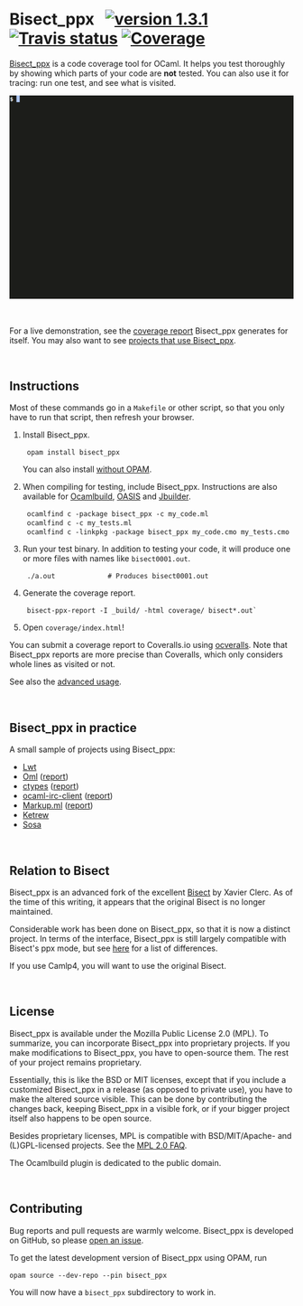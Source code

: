 # Bisect_ppx &nbsp; [![version 1.3.1][version]][releases] [![Travis status][travis-img]][travis] [![Coverage][coveralls-img]][coveralls]

[Bisect_ppx][self] is a code coverage tool for OCaml. It helps you test
thoroughly by showing which parts of your code are **not** tested. You can also
use it for tracing: run one test, and see what is visited.

[![Bisect_ppx usage example][sample]][self-coverage]

<br>

For a live demonstration, see the [coverage report][self-coverage] Bisect_ppx
generates for itself. You may also want to see
[projects that use Bisect_ppx](#bisect_ppx-in-practice).

[self]:          https://github.com/aantron/bisect_ppx
[releases]:      https://github.com/aantron/bisect_ppx/releases
[version]:       https://img.shields.io/badge/version-1.3.1-blue.svg
[self-coverage]: http://aantron.github.io/bisect_ppx/coverage/
[travis]:        https://travis-ci.org/aantron/bisect_ppx/branches
[travis-img]:    https://img.shields.io/travis/aantron/bisect_ppx/master.svg
[coveralls]:     https://coveralls.io/github/aantron/bisect_ppx?branch=master
[coveralls-img]: https://img.shields.io/coveralls/aantron/bisect_ppx/master.svg
[sample]:        https://raw.githubusercontent.com/aantron/bisect_ppx/master/doc/sample.gif



<br>

## Instructions

Most of these commands go in a `Makefile` or other script, so that you only have
to run that script, then refresh your browser.

1. Install Bisect_ppx.

        opam install bisect_ppx

   You can also install [without OPAM][without-opam].

2. When compiling for testing, include Bisect_ppx. Instructions are also
   available for [Ocamlbuild][ocamlbuild], [OASIS][oasis] and
   [Jbuilder][jbuilder].

        ocamlfind c -package bisect_ppx -c my_code.ml
        ocamlfind c -c my_tests.ml
        ocamlfind c -linkpkg -package bisect_ppx my_code.cmo my_tests.cmo

3. Run your test binary. In addition to testing your code, it will produce one
   or more files with names like `bisect0001.out`.

        ./a.out             # Produces bisect0001.out

4. Generate the coverage report.

        bisect-ppx-report -I _build/ -html coverage/ bisect*.out`

5. Open `coverage/index.html`!

You can submit a coverage report to Coveralls.io using [ocveralls][ocveralls].
Note that Bisect_ppx reports are more precise than Coveralls, which only
considers whole lines as visited or not.

See also the [advanced usage][advanced].

[without-opam]: https://github.com/aantron/bisect_ppx/blob/master/doc/advanced.md#WithoutOPAM
[ocamlbuild]:   https://github.com/aantron/bisect_ppx/blob/master/doc/advanced.md#Ocamlbuild
[oasis]:        https://github.com/aantron/bisect_ppx/blob/master/doc/advanced.md#OASIS
[jbuilder]:     https://github.com/aantron/bisect_ppx/blob/master/doc/advanced.md#Jbuilder
[ocveralls]:    https://github.com/sagotch/ocveralls
[advanced]:     https://github.com/aantron/bisect_ppx/blob/master/doc/advanced.md



<br>

## Bisect_ppx in practice

A small sample of projects using Bisect_ppx:

- [Lwt][lwt]
- [Oml][oml] ([report][oml-coveralls])
- [ctypes][ctypes] ([report][ctypes-coveralls])
- [ocaml-irc-client][ocaml-irc-client] ([report][irc-coveralls])
- [Markup.ml][markupml] ([report][markupml-coveralls])
- [Ketrew][ketrew]
- [Sosa][sosa]

[lwt]:                https://github.com/ocsigen/lwt
[oml]:                https://github.com/hammerlab/oml
[oml-coveralls]:      https://coveralls.io/github/hammerlab/oml?branch=HEAD
[ctypes]:             https://github.com/ocamllabs/ocaml-ctypes
[ctypes-coveralls]:   https://coveralls.io/github/ocamllabs/ocaml-ctypes
[ocaml-irc-client]:   https://github.com/johnelse/ocaml-irc-client
[irc-coveralls]:      https://coveralls.io/github/johnelse/ocaml-irc-client
[markupml]:           https://github.com/aantron/markup.ml
[markupml-coveralls]: https://coveralls.io/github/aantron/markup.ml?branch=master
[ketrew]:             https://github.com/hammerlab/ketrew
[sosa]:               https://github.com/hammerlab/sosa



<br>

## Relation to Bisect

Bisect_ppx is an advanced fork of the excellent [Bisect][bisect] by Xavier
Clerc. As of the time of this writing, it appears that the original Bisect is
no longer maintained.

Considerable work has been done on Bisect_ppx, so that it is now a distinct
project. In terms of the interface, Bisect_ppx is still largely compatible with
Bisect's ppx mode, but see [here][differences] for a list of differences.

If you use Camlp4, you will want to use the original Bisect.

[bisect]:      http://bisect.x9c.fr/
[differences]: https://github.com/aantron/bisect_ppx/blob/master/doc/advanced.md#Differences



<br>

## License

Bisect_ppx is available under the Mozilla Public License 2.0 (MPL). To
summarize, you can incorporate Bisect_ppx into proprietary projects. If you make
modifications to Bisect_ppx, you have to open-source them. The rest of your
project remains proprietary.

Essentially, this is like the BSD or MIT licenses, except that if you include
a customized Bisect_ppx in a release (as opposed to private use), you have to
make the altered source visible. This can be done by contributing the changes
back, keeping Bisect_ppx in a visible fork, or if your bigger project itself
also happens to be open source.

Besides proprietary licenses, MPL is compatible with BSD/MIT/Apache- and
(L)GPL-licensed projects. See the [MPL 2.0 FAQ][mpl-faq].

The Ocamlbuild plugin is dedicated to the public domain.

[license]: https://github.com/aantron/bisect_ppx/blob/master/LICENSE
[mpl-faq]: https://www.mozilla.org/en-US/MPL/2.0/FAQ/



<br>

## Contributing

Bug reports and pull requests are warmly welcome. Bisect_ppx is developed on
GitHub, so please [open an issue][issues].

To get the latest development version of Bisect_ppx using OPAM, run

```
opam source --dev-repo --pin bisect_ppx
```

You will now have a `bisect_ppx` subdirectory to work in.

[issues]: https://github.com/aantron/bisect_ppx/issues
